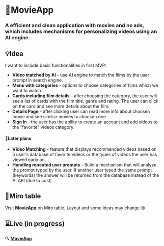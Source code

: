 # 🎥MovieApp
###  A efficient and clean application with movies and no ads, which includes mechanisms for personalizing videos using an AI engine. 


## 💡Idea 
I want to include basic functionalities in first MVP:
- **Video matched by AI** - use AI engine to match the films by the user prompt in search engine.
- **Menu with categories** - options to choose categories of films which we want to watch. 
- **Cards including film details** - after choosing the category, the user will see a list of cards with the film title, genre and rating. The user can click on the card and see more details about the film.
- **Details Page** - after clicking user can read more info about choosen movie and see similiar movies to choosen one
- **Sign In** - the user has the ability to create an account and add videos to the "favorite" videos category.
#### 🔖Later plans
- **Video Matching** - feature that displays recommended videos based on a user's database of favorite videos or the types of videos the user has viewed early on.
- **Handling repeated user prompts** - Build a mechanism that will analyze the prompt typed by the user. If another user typed the same prompt (keywords) the answer will be returned from the database instead of the AI API (due to cost)
## 📐Miro table
Visit **[MovieApp](https://miro.com/app/live-embed/uXjVPxc1zls=/?moveToViewport=-927,-1866,1918,932&embedId=833767332866)** on Miro table. Layout and some ideas may change :wink:

## ⌛Live (in progress)
🔍 **[MovieApp](https://next-js-movie-app-chi.vercel.app/)**
